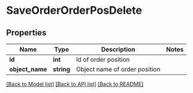 # SaveOrderOrderPosDelete

## Properties
Name | Type | Description | Notes
------------ | ------------- | ------------- | -------------
**id** | **int** | Id of order position | 
**object_name** | **string** | Object name of order position | 

[[Back to Model list]](../../README.md#documentation-for-models) [[Back to API list]](../../README.md#documentation-for-api-endpoints) [[Back to README]](../../README.md)

